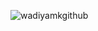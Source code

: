 ![wadiyamkgithub](https://user-images.githubusercontent.com/125750246/230965803-4bf8e24c-121b-4c4d-acc4-92e2faf827ab.jpg)

